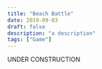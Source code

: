 ```yaml
---
title: "Beach Battle"
date: 2019-09-03
draft: false
description: "a description"
tags: ["Game"]
---
```

UNDER CONSTRUCTION